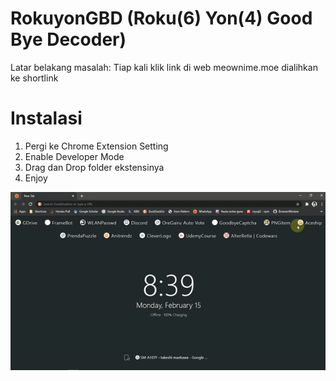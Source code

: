# RokuyonGBD (Roku(6) Yon(4) Good Bye Decoder)
Latar belakang masalah: Tiap kali klik link di web meownime.moe dialihkan ke shortlink

# Instalasi

1. Pergi ke Chrome Extension Setting
2. Enable Developer Mode
3. Drag dan Drop folder ekstensinya
4. Enjoy

![Instalasi](https://github.com/awalariansyah/rokuyonGBD/blob/main/instalasi.gif)


